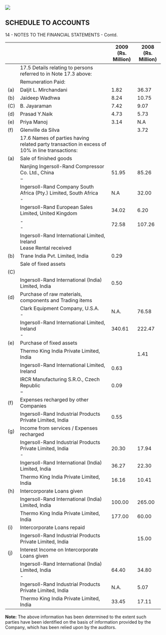 ![](_page_0_Picture_1.jpeg)

## SCHEDULE TO ACCOUNTS

14 - NOTES TO THE FINANCIAL STATEMENTS - Contd.

|     |                                                                                               | 2009<br>(Rs. Million) | 2008<br>(Rs. Million) |
|-----|-----------------------------------------------------------------------------------------------|-----------------------|-----------------------|
|     | 17.5 Details relating to persons referred to in Note 17.3 above:                              |                       |                       |
|     | Remuneration Paid:                                                                            |                       |                       |
| (a) | Daljit L. Mirchandani                                                                         | 1.82                  | 36.37                 |
| (b) | Jaideep Wadhwa                                                                                | 8.24                  | 10.75                 |
| (C) | B. Jayaraman                                                                                  | 7.42                  | 9.07                  |
| (d) | Prasad Y.Naik                                                                                 | 4.73                  | 5.73                  |
| (e) | Priya Manoj                                                                                   | 3.14                  | N.A                   |
| (f) | Glenville da Silva                                                                            |                       | 3.72                  |
|     | 17.6 Names of parties having related party transaction in excess of 10% in line transactions: |                       |                       |
| (a) | Sale of finished goods                                                                        |                       |                       |
|     | Nanjing Ingersoll-Rand Compressor Co. Ltd., China<br>$-$                                      | 51.95                 | 85.26                 |
|     | Ingersoll-Rand Company South Africa (Pty.) Limited, South Africa<br>-                         | N.A                   | 32.00                 |
|     | Ingersoll-Rand European Sales Limited, United Kingdom                                         | 34.02                 | 6.20                  |
|     | -<br>-                                                                                        | 72.58                 | 107.26                |
|     | Ingersoll-Rand International Limited, Ireland<br>Lease Rental received                        |                       |                       |
| (b) | Trane India Pvt. Limited, India                                                               | 0.29                  |                       |
|     | Sale of fixed assets                                                                          |                       |                       |
| (C) |                                                                                               |                       |                       |
|     | Ingersoll-Rand International (India) Limited, India                                           | 0.50                  |                       |
| (d) | Purchase of raw materials, components and Trading items                                       |                       |                       |
|     | Clark Equipment Company, U.S.A.<br>-                                                          | Ν.Α.                  | 76.58                 |
|     | Ingersoll-Rand International Limited, Ireland<br>-                                            | 340.61                | 222.47                |
| (e) | Purchase of fixed assets                                                                      |                       |                       |
|     | Thermo King India Private Limited, India                                                      |                       | 1.41                  |
|     | Ingersoll-Rand International Limited, Ireland                                                 | 0.63                  |                       |
|     | IRCR Manufacturing S.R.O., Czech Republic<br>$-$                                              | 0.09                  |                       |
| (f) | Expenses recharged by other Companies                                                         |                       |                       |
|     | Ingersoll-Rand Industrial Products Private Limited, India                                     | 0.55                  |                       |
| (g) | Income from services / Expenses recharged                                                     |                       |                       |
|     | Ingersoll-Rand Industrial Products Private Limited, India<br>-                                | 20.30                 | 17.94                 |
|     | Ingersoll-Rand International (India) Limited, India                                           | 36.27                 | 22.30                 |
|     | Thermo King India Private Limited, India                                                      | 16.16                 | 10.41                 |
| (h) | Intercorporate Loans given                                                                    |                       |                       |
|     | Ingersoll-Rand International (India) Limited, India                                           | 100.00                | 265.00                |
|     | Thermo King India Private Limited, India                                                      | 177.00                | 60.00                 |
| (i) | Intercorporate Loans repaid                                                                   |                       |                       |
|     | Ingersoll-Rand Industrial Products Private Limited, India                                     |                       | 15.00                 |
| (j) | Interest Income on Intercorporate Loans given                                                 |                       |                       |
|     | Ingersoll-Rand International (India) Limited, India<br>-                                      | 64.40                 | 34.80                 |
|     | Ingersoll-Rand Industrial Products Private Limited, India                                     | N.A.                  | 5.07                  |
|     | Thermo King India Private Limited, India                                                      | 33.45                 | 17.11                 |

**Note:** The above information has been determined to the extent such parties have been identified on the basis of information provided by the Company, which has been relied upon by the auditors.